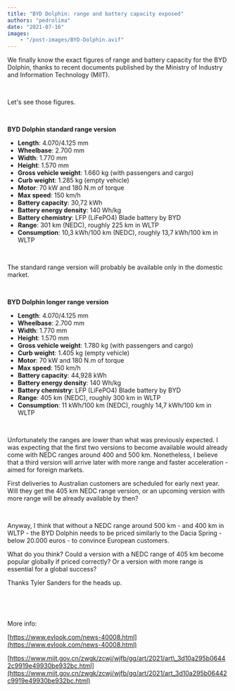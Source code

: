 ```yaml
---
title: "BYD Dolphin: range and battery capacity exposed"
authors: "pedrolima"
date: "2021-07-16"
images: 
    - "/post-images/BYD-Dolphin.avif"
---
```


We finally know the exact figures of range and battery capacity for the BYD Dolphin, thanks to recent documents published by the Ministry of Industry and Information Technology (MIIT).

 

Let's see those figures.

 

**BYD Dolphin standard range version**

- **Length**: 4.070/4.125 mm
- **Wheelbase**: 2.700 mm
- **Width**: 1.770 mm
- **Height**: 1.570 mm
- **Gross vehicle weight**: 1.660 kg (with passengers and cargo)
- **Curb weight**: 1.285 kg (empty vehicle)
- **Motor**: 70 kW and 180 N.m of torque
- **Max speed**: 150 km/h
- **Battery capacity**: 30,72 kWh
- **Battery energy density**: 140 Wh/kg
- **Battery chemistry**: LFP (LiFePO4) Blade battery by BYD
- **Range**: 301 km (NEDC), roughly 225 km in WLTP
- **Consumption**: 10,3 kWh/100 km (NEDC), roughly 13,7 kWh/100 km in WLTP

 

The standard range version will probably be available only in the domestic market.

 

**BYD Dolphin longer range version**

- **Length**: 4.070/4.125 mm
- **Wheelbase**: 2.700 mm
- **Width**: 1.770 mm
- **Height**: 1.570 mm
- **Gross vehicle weight**: 1.780 kg (with passengers and cargo)
- **Curb weight**: 1.405 kg (empty vehicle)
- **Motor**: 70 kW and 180 N.m of torque
- **Max speed**: 150 km/h
- **Battery capacity**: 44,928 kWh
- **Battery energy density**: 140 Wh/kg
- **Battery chemistry**: LFP (LiFePO4) Blade battery by BYD
- **Range**: 405 km (NEDC), roughly 300 km in WLTP
- **Consumption**: 11 kWh/100 km (NEDC), roughly 14,7 kWh/100 km in WLTP

 

Unfortunately the ranges are lower than what was previously expected. I was expecting that the first two versions to become available would already come with NEDC ranges around 400 and 500 km. Nonetheless, I believe that a third version will arrive later with more range and faster acceleration - aimed for foreign markets.

First deliveries to Australian customers are scheduled for early next year. Will they get the 405 km NEDC range version, or an upcoming version with more range will be already available by then?

 

Anyway, I think that without a NEDC range around 500 km - and 400 km in WLTP - the BYD Dolphin needs to be priced similarly to the Dacia Spring - below 20.000 euros - to convince European customers.

What do you think? Could a version with a NEDC range of 405 km become popular globally if priced correctly? Or a version with more range is essential for a global success?

Thanks Tyler Sanders for the heads up.

 

 

More info:

[https://www.evlook.com/news-40008.html](https://www.evlook.com/news-40008.html)

[https://www.miit.gov.cn/zwgk/zcwj/wjfb/gg/art/2021/art\_3d10a295b06442c9919e49930be932bc.html](https://www.miit.gov.cn/zwgk/zcwj/wjfb/gg/art/2021/art_3d10a295b06442c9919e49930be932bc.html)
